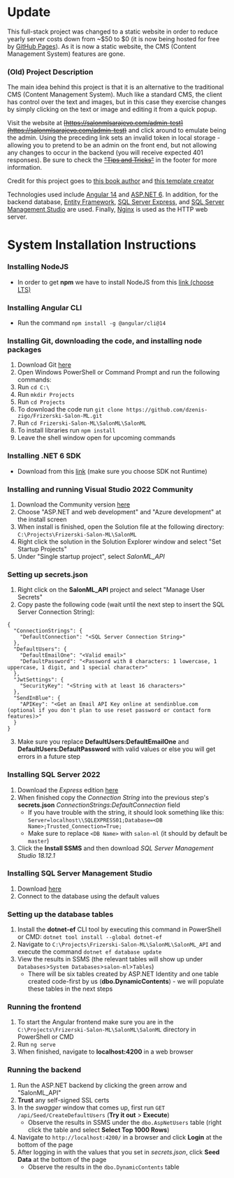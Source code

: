 ﻿# Update
This full-stack project was changed to a static website in order to reduce yearly server costs down from ~$50 to $0 (it is now being hosted for free by [GitHub Pages](https://pages.github.com/)). As it is now a static website, the CMS (Content Management System) features are gone.

### (Old) Project Description

The main idea behind this project is that it is an alternative to the traditional CMS (Content Management System). Much like a standard CMS, the client has control over the text and images, but in this case they exercise changes by simply clicking on the text or image and editing it from a quick popup.

Visit the website at ~~[https://salonmlsarajevo.com/admin-test](https://salonmlsarajevo.com/admin-test)~~ and click around to emulate being the admin. Using the preceding link sets an invalid token in local storage - allowing you to pretend to be an admin on the front end, but not allowing any changes to occur in the backend (you will receive expected 401 responses). Be sure to check the ~~["Tips and Tricks"](https://salonmlsarajevo.com/tips-and-tricks)~~ in the footer for more information.

Credit for this project goes to [this book author](https://www.amazon.com/ASP-NET-Core-Angular-Full-stack-development/dp/1803239700) and [this template creator](https://themeforest.net/item/megaone-one-page-parallax/25651324)

Technologies used include [Angular 14](https://angular.dev/) and [ASP.NET 6](https://learn.microsoft.com/en-us/aspnet/overview). In addition, for the backend database, [Entity Framework](https://learn.microsoft.com/en-us/aspnet/entity-framework), [SQL Server Express](https://www.microsoft.com/en-us/sql-server/), and [SQL Server Management Studio](https://learn.microsoft.com/en-us/ssms/install/install) are used. Finally, [Nginx](https://nginx.org/) is used as the HTTP web server.

# System Installation Instructions

### Installing NodeJS

* In order to get **npm** we have to install NodeJS from this [link (choose LTS)](https://nodejs.org/en/download/)

### Installing Angular CLI

* Run the command `npm install -g @angular/cli@14`

### Installing Git, downloading the code, and installing node packages

1. Download Git [here](https://git-scm.com/downloads)
2. Open Windows PowerShell or Command Prompt and run the following commands:
3. Run `cd C:\`
4. Run `mkdir Projects`
5. Run `cd Projects`
6. To download the code run `git clone https://github.com/dzenis-zigo/Frizerski-Salon-ML.git`
7. Run `cd Frizerski-Salon-ML\SalonML\SalonML`
8. To install libraries run `npm install`
9. Leave the shell window open for upcoming commands

### Installing .NET 6 SDK

* Download from this [link](https://dotnet.microsoft.com/en-us/download/dotnet/6.0) (make sure you choose SDK not Runtime)

### Installing and running Visual Studio 2022 Community

1. Download the Community version [here](https://visualstudio.microsoft.com/downloads/)
2. Choose "ASP.NET and web development" and "Azure development" at the install screen
3. When install is finished, open the Solution file at the following directory: `C:\Projects\Frizerski-Salon-ML\SalonML`
4. Right click the solution in the Solution Explorer window and select "Set Startup Projects"
5. Under "Single startup project", select *SalonML_API*

### Setting up secrets.json

1. Right click on the **SalonML_API** project and select "Manage User Secrets"
2. Copy paste the following code (wait until the next step to insert the SQL Server Connection String): 

```
{
  "ConnectionStrings": {
    "DefaultConnection": "<SQL Server Connection String>"
  },
  "DefaultUsers": {
    "DefaultEmailOne": "<Valid email>"
    "DefaultPassword": "<Password with 8 characters: 1 lowercase, 1 uppercase, 1 digit, and 1 special character>"
  },
  "JwtSettings": {
    "SecurityKey": "<String with at least 16 characters>"
  },
  "SendInBlue": {
    "APIKey": "<Get an Email API Key online at sendinblue.com (optional if you don't plan to use reset password or contact form features)>"
  }
}
```

3. Make sure you replace **DefaultUsers:DefaultEmailOne** and **DefaultUsers:DefaultPassword** with valid values or else you will get errors in a future step

### Installing SQL Server 2022

1. Download the *Express* edition [here](https://www.microsoft.com/en-us/sql-server/sql-server-downloads)
2. When finished copy the *Connection String* into the previous step's **secrets.json** *ConnectionStrings:DefaultConnection* field
    * If you have trouble with the string, it should look something like this: `Server=localhost\\SQLEXPRESS01;Database=<DB Name>;Trusted_Connection=True;`
    * Make sure to replace `<DB Name>` with `salon-ml` (it should by default be `master`)
3. Click the **Install SSMS** and then download *SQL Server Management Studio 18.12.1*

### Installing SQL Server Management Studio

1. Download [here](https://learn.microsoft.com/en-us/sql/ssms/download-sql-server-management-studio-ssms)
2. Connect to the database using the default values

### Setting up the database tables

1. Install the **dotnet-ef** CLI tool by executing this command in PowerShell or CMD: `dotnet tool install --global dotnet-ef`
2. Navigate to `C:\Projects\Frizerski-Salon-ML\SalonML\SalonML_API` and execute the command `dotnet ef database update`
3. View the results in SSMS (the relevant tables will show up under `Databases`>`System Databases`>`salon-ml`>`Tables`)
    * There will be six tables created by ASP.NET Identity and one table created code-first by us (**dbo.DynamicContents**) - we will populate these tables in the next steps

### Running the frontend

1. To start the Angular frontend make sure you are in the `C:\Projects\Frizerski-Salon-ML\SalonML\SalonML` directory in PowerShell or CMD 
2. Run `ng serve`
3. When finished, navigate to **localhost:4200** in a web browser

### Running the backend

1. Run the ASP.NET backend by clicking the green arrow and "SalonML_API"
2. **Trust** any self-signed SSL certs
3. In the *swagger* window that comes up, first run `GET /api/Seed/CreateDefaultUsers` (**Try it out** > **Execute**)
    * Observe the results in SSMS under the `dbo.AspNetUsers` table (right click the table and select **Select Top 1000 Rows**)
4. Navigate to `http://localhost:4200/` in a browser and click **Login** at the bottom of the page
5. After logging in with the values that you set in *secrets.json*, click **Seed Data** at the bottom of the page
    * Observe the results in the `dbo.DynamicContents` table
